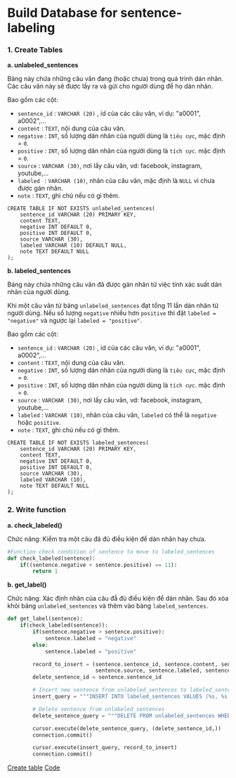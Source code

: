 # Build Database for sentence-labeling

### 1. Create Tables

**a. unlabeled_sentences**

Bảng này chứa những câu văn đang (hoặc chưa) trong quá trình dán nhãn.
Các câu văn này sẽ được lấy ra và gửi cho người dùng để họ dán nhãn.

Bao gồm các cột:

- `sentence_id` : `VARCHAR (20)` , id của các câu văn, ví dụ: "a0001", a0002",...
- `content`     : `TEXT`, nội dung của câu văn. 
- `negative`    : `INT`, số lượng dán nhãn của người dùng là ` tiêu cực `, mặc định = `0`.
- `positive`    : `INT`, số lượng dãn nhãn của người dùng là ` tích cực `. mặc định = `0`.
- `source`      : `VARCHAR (30)`, nơi lấy câu văn, vd: facebook, instagram, youtube,...
- `labeled `    : `VARCHAR (10)`, nhãn của câu văn, mặc định là `NULL` vì chưa được gán nhãn.
- `note`        : `TEXT`, ghi chú nếu có gì thêm.

```postgresql
CREATE TABLE IF NOT EXISTS unlabeled_sentences(
	sentence_id VARCHAR (20) PRIMARY KEY,
	content	TEXT,
	negative INT DEFAULT 0,
	positive INT DEFAULT 0,
	source VARCHAR (30),
	labeled VARCHAR (10) DEFAULT NULL,
	note TEXT DEFAULT NULL
);
```


**b. labeled_sentences**

Bảng này chứa những câu văn đã được gán nhãn từ việc tính xác suất dán nhãn của người dùng.

Khi một câu văn từ bảng `unlabeled_sentences` đạt tổng 11 lần dán nhãn từ người dùng. Nếu số lượng `negative` nhiều hơn `positive` thì đặt `labeled = "negative"` và ngược lại `labeled = "positive"`.

Bao gồm các cột:

- `sentence_id` : `VARCHAR (20)` , id của các câu văn, ví dụ: "a0001", a0002",...
- `content`     : `TEXT`, nội dung của câu văn. 
- `negative`    : `INT`, số lượng dán nhãn của người dùng là ` tiêu cực `, mặc định = `0`.
- `positive`    : `INT`, số lượng dãn nhãn của người dùng là ` tích cực `. mặc định = `0`.
- `source`      : `VARCHAR (30)`, nơi lấy câu văn, vd: facebook, instagram, youtube,...
- `labeled`     : `VARCHAR (10)`, nhãn của câu văn, `labeled` có thể là `negative` hoặc `positive`.
- `note`        : `TEXT`, ghi chú nếu có gì thêm.

```postgresql
CREATE TABLE IF NOT EXISTS labeled_sentences(
	sentence_id VARCHAR (20) PRIMARY KEY,
	content	TEXT,
	negative INT DEFAULT 0,
	positive INT DEFAULT 0,
	source VARCHAR (30),
	labeled VARCHAR (10),
	note TEXT DEFAULT NULL
);
```


### 2. Write function

**a. check_labeled()**

Chức năng: Kiểm tra một câu đã đủ điều kiện để dán nhãn hay chưa.

```python
#Function check condition of sentence to move to labeled_sentences
def check_labeled(sentence):
    if((sentence.negative + sentence.positive) == 11):
        return 1
```

**b. get_label()**

Chức năng: Xác định nhãn của câu đẫ đủ điều kiện để dán nhãn. Sau đó xóa khỏi bảng `unlabeled_sentences` và thêm vào bảng `labeled_sentences`.

```python
def get_label(sentence):
    if(check_labeled(sentence)):
        if(sentence.negative > sentence.positive):
            sentence.labeled = "negative"
        else:
            sentence.labeled = "positive"

        record_to_insert = (sentence.sentence_id, sentence.content, sentence.negative, sentence.positive,
                            sentence.source, sentence.labeled, sentence.note)
        delete_sentence_id = sentence.sentence_id

        # Insert new sentence from unlabeled_sentences to labeled_sentences
        insert_query = """INSERT INTO labeled_sentences VALUES (%s, %s, %s, %s, %s, %s, %s)"""

        # Delete sentence from unlabeled_sentences
        delete_sentence_query = """DELETE FROM unlabeled_sentences WHERE sentence_id = %s"""

        cursor.execute(delete_sentence_query, (delete_sentence_id,))
        connection.commit()

        cursor.execute(insert_query, record_to_insert)
        connection.commit()
```

[Create table]()
[Code](https://github.com/dangnam739/Internship-InfoRe/blob/master/Week%202/check_label.py)
